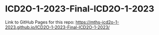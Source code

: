 # ICD2O-1-2023-Final-ICD2O-1-2023

Link to GitHub Pages for this repo: https://mths-icd2o-1-2023.github.io/ICD2O-1-2023-Final-ICD2O-1-2023/
